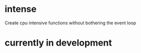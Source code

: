 # intense
Create cpu intensive functions without bothering the event loop

# currently in development
